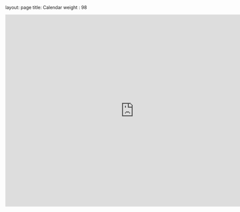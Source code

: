 layout: page
title: Calendar
weight : 98

<iframe src="https://calendar.google.com/calendar/embed?src=adams12.org_ph7uf4cpamdfbeai2psbh8h1a4%40group.calendar.google.com&ctz=America%2FDenver" style="border: 0" width="800" height="600" frameborder="0" scrolling="no"></iframe>
